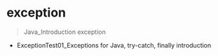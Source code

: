 # exception
> Java_Introduction exception
+ ExceptionTest01_Exceptions for Java, try-catch, finally introduction